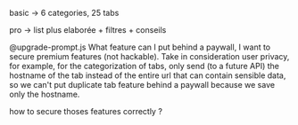 basic -> 6 categories, 25 tabs

pro -> list plus elaborée + filtres + conseils





@upgrade-prompt.js What feature can I put behind a paywall, I want to secure premium features (not hackable). Take in consideration user privacy, for example, for the categorization of tabs, only send (to a future API) the hostname of the tab instead of the entire url that can contain sensible data, so we can't put duplicate tab feature behind a paywall because we save only the hostname.

how to secure thoses features correctly ?